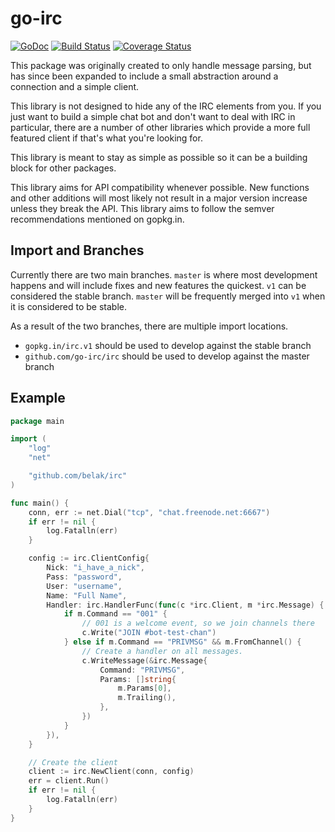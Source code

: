 # go-irc

[![GoDoc](https://img.shields.io/badge/doc-GoDoc-blue.svg)](https://godoc.org/github.com/go-irc/irc)
[![Build Status](https://img.shields.io/travis/go-irc/irc.svg)](https://travis-ci.org/go-irc/irc)
[![Coverage Status](https://img.shields.io/coveralls/go-irc/irc.svg)](https://coveralls.io/github/go-irc/irc?branch=master)

This package was originally created to only handle message parsing,
but has since been expanded to include a small abstraction around a
connection and a simple client.

This library is not designed to hide any of the IRC elements from
you. If you just want to build a simple chat bot and don't want to
deal with IRC in particular, there are a number of other libraries
which provide a more full featured client if that's what you're
looking for.

This library is meant to stay as simple as possible so it can be a
building block for other packages.

This library aims for API compatibility whenever possible. New
functions and other additions will most likely not result in a major
version increase unless they break the API. This library aims to
follow the semver recommendations mentioned on gopkg.in.

## Import and Branches

Currently there are two main branches. `master` is where most
development happens and will include fixes and new features the
quickest. `v1` can be considered the stable branch. `master` will be
frequently merged into `v1` when it is considered to be stable.

As a result of the two branches, there are multiple import locations.

* `gopkg.in/irc.v1` should be used to develop against the stable branch
* `github.com/go-irc/irc` should be used to develop against the master branch

## Example

```go
package main

import (
	"log"
	"net"

	"github.com/belak/irc"
)

func main() {
	conn, err := net.Dial("tcp", "chat.freenode.net:6667")
	if err != nil {
		log.Fatalln(err)
	}

	config := irc.ClientConfig{
		Nick: "i_have_a_nick",
		Pass: "password",
		User: "username",
		Name: "Full Name",
		Handler: irc.HandlerFunc(func(c *irc.Client, m *irc.Message) {
			if m.Command == "001" {
				// 001 is a welcome event, so we join channels there
				c.Write("JOIN #bot-test-chan")
			} else if m.Command == "PRIVMSG" && m.FromChannel() {
				// Create a handler on all messages.
				c.WriteMessage(&irc.Message{
					Command: "PRIVMSG",
					Params: []string{
						m.Params[0],
						m.Trailing(),
					},
				})
			}
		}),
	}

	// Create the client
	client := irc.NewClient(conn, config)
	err = client.Run()
	if err != nil {
		log.Fatalln(err)
	}
}
```
